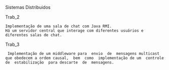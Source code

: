 
Sistemas Distribuidos
  
  Trab_2
    
    Implementação de uma sala de chat com Java RMI. 
    Há um servidor central que interage com diferentes usuários e diferentes salas de chat.

  
  Trab_3
  
     Implementação de um middleware para  envio  de  mensagens multicast que obedecem a ordem causal,  bem  como  implementação de um  controle  de  estabilização  para descarte  de  mensagens.
